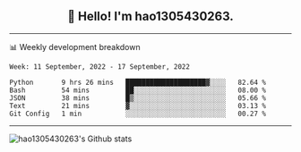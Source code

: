 <h2 align="center">👋 Hello! I'm hao1305430263.</h2>


---- 
📊 Weekly development breakdown

<!--START_SECTION:waka-->
```text
Week: 11 September, 2022 - 17 September, 2022

Python       9 hrs 26 mins   ████████████████████▓░░░░   82.64 % 
Bash         54 mins         ██░░░░░░░░░░░░░░░░░░░░░░░   08.00 % 
JSON         38 mins         █▒░░░░░░░░░░░░░░░░░░░░░░░   05.66 % 
Text         21 mins         ▓░░░░░░░░░░░░░░░░░░░░░░░░   03.13 % 
Git Config   1 min           ░░░░░░░░░░░░░░░░░░░░░░░░░   00.27 % 
```
<!--END_SECTION:waka-->
----
![hao1305430263's Github stats](https://github-readme-stats.vercel.app/api?username=hao1305430263&show_icons=true)


<!--
**hao1305430263/hao1305430263** is a ✨ _special_ ✨ repository because its `README.md` (this file) appears on your GitHub profile.

Here are some ideas to get you started:

- 🔭 I’m currently working on ...
- 🌱 I’m currently learning ...
- 👯 I’m looking to collaborate on ...
- 🤔 I’m looking for help with ...
- 💬 Ask me about ...
- 📫 How to reach me: ...
- 😄 Pronouns: ...
- ⚡ Fun fact: ...
-->
